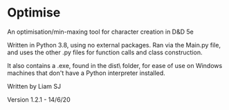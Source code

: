 # Optimise
An optimisation/min-maxing tool for character creation in D&amp;D 5e

Written in Python 3.8, using no external packages. Ran via the Main.py file, and uses the other .py files for function calls and class construction.

It also contains a .exe, found in the dist\ folder, for ease of use on Windows machines that don't have a Python interpreter installed.

Written by Liam SJ

Version 1.2.1 - 14/6/20
